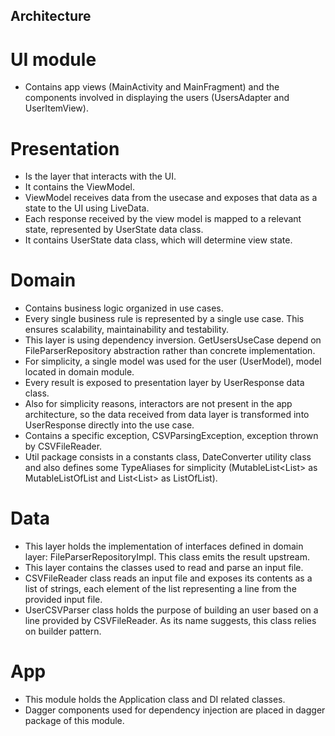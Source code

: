 ## Architecture

# UI module
  - Contains app views (MainActivity and MainFragment) and the components involved in displaying the users (UsersAdapter
  and UserItemView).

# Presentation
  - Is the layer that interacts with the UI.
  - It contains the ViewModel.
  - ViewModel receives data from the usecase and exposes that data as a state to the UI using LiveData.
  - Each response received by the view model is mapped to a relevant state, represented by UserState data class.
  - It contains UserState data class, which will determine view state.

# Domain
  - Contains business logic organized in use cases.
  - Every single business rule is represented by a single use case. This ensures scalability, maintainability and
  testability.
  - This layer is using dependency inversion. GetUsersUseCase depend on FileParserRepository abstraction rather than
  concrete implementation.
  - For simplicity, a single model was used for the user (UserModel), model located in domain module.
  - Every result is exposed to presentation layer by UserResponse data class.
  - Also for simplicity reasons, interactors are not present in the app architecture, so the data received from
  data layer is transformed into UserResponse directly into the use case.
  - Contains a specific exception, CSVParsingException, exception thrown by CSVFileReader.
  - Util package consists in a constants class, DateConverter utility class and also defines some TypeAliases for
    simplicity (MutableList<List<T>> as MutableListOfList<T> and List<List<T>> as ListOfList<T>).

# Data
  - This layer holds the implementation of interfaces defined in domain layer: FileParserRepositoryImpl. This class
  emits the result upstream.
  - This layer contains the classes used to read and parse an input file.
  - CSVFileReader class reads an input file and exposes its contents as a list of strings, each element of the list
  representing a line from the provided input file.
  - UserCSVParser class holds the purpose of building an user based on a line provided by CSVFileReader. As its name
  suggests, this class relies on builder pattern.

# App
  - This module holds the Application class and DI related classes.
  - Dagger components used for dependency injection are placed in dagger package of this module.
